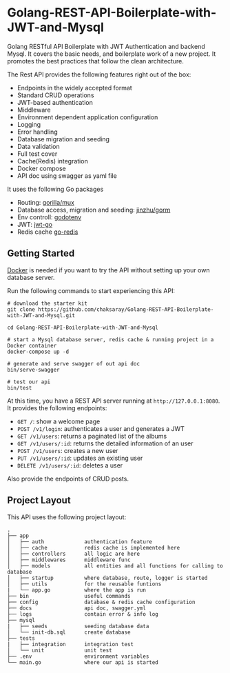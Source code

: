 # Golang-REST-API-Boilerplate-with-JWT-and-Mysql

Golang RESTful API Boilerplate with JWT Authentication and backend Mysql. It covers the basic needs, and boilerplate work of a new project. It promotes the best practices that follow the clean architecture.

The Rest API provides the following features right out of the box:

-   Endpoints in the widely accepted format
-   Standard CRUD operations
-   JWT-based authentication
-   Middleware
-   Environment dependent application configuration
-   Logging
-   Error handling
-   Database migration and seeding
-   Data validation
-   Full test cover
-   Cache(Redis) integration
-   Docker compose
-   API doc using swagger as yaml file

It uses the following Go packages

-   Routing: [gorilla/mux](github.com/gorilla/mux)
-   Database access, migration and seeding: [jinzhu/gorm](github.com/jinzhu/gorm)
-   Env controll: [godotenv](github.com/joho/godotenv)
-   JWT: [jwt-go](github.com/dgrijalva/jwt-go)
-   Redis cache [go-redis](github.com/go-redis/redis)

## Getting Started

[Docker](https://www.docker.com/get-started) is needed if you want to try the API without setting up your
own database server.

Run the following commands to start experiencing this API:

```shell
# download the starter kit
git clone https://github.com/chaksaray/Golang-REST-API-Boilerplate-with-JWT-and-Mysql.git

cd Golang-REST-API-Boilerplate-with-JWT-and-Mysql

# start a Mysql database server, redis cache & running project in a Docker container
docker-compose up -d

# generate and serve swagger of out api doc
bin/serve-swagger

# test our api
bin/test
```

At this time, you have a REST API server running at `http://127.0.0.1:8080`. It provides the following endpoints:

-   `GET /`: show a welcome page
-   `POST /v1/login`: authenticates a user and generates a JWT
-   `GET /v1/users`: returns a paginated list of the albums
-   `GET /v1/users/:id`: returns the detailed information of an user
-   `POST /v1/users`: creates a new user
-   `PUT /v1/users/:id`: updates an existing user
-   `DELETE /v1/users/:id`: deletes a user

Also provide the endpoints of CRUD posts.

## Project Layout

This API uses the following project layout:

```
.
├── app
│   ├── auth             authentication feature
│   ├── cache            redis cache is implemented here
│   ├── controllers      all logic are here
│   ├── middlewares      middleware func
│   ├── models           all entities and all functions for calling to database
│   ├── startup          where database, route, logger is started
│   ├── utils            for the reusable funtions
|   └── app.go           where the app is run
├── bin                  useful commands
├── config               database & redis cache configuration
├── docs                 api doc, swagger.yml
├── logs                 contain error & info log
├── mysql
|   ├── seeds            seeding database data
│   └── init-db.sql      create database
├── tests
|   ├── integration      integration test
│   └── unit             unit test
├── .env                 environment variables
└── main.go              where our api is started
```
